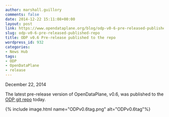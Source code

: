 ```yaml
---
author: marshall.guillory
comments: false
date: 2014-12-22 15:11:08+00:00
layout: post
link: https://www.opendataplane.org/blog/odp-v0-6-pre-released-published-repo/
slug: odp-v0-6-pre-released-published-repo
title: ODP v0.6 Pre-release published to the repo
wordpress_id: 932
categories:
- News Hub
tags:
- ODP
- OpenDataPlane
- release
---
```


December 22, 2014

The latest pre-release version of OpenDataPlane, v0.6, was published to the [ODP git repo](https://git.linaro.org/lng/odp.git/commit/b2bfcf349771861130703fdc37a9065bc42e64b8) today.

{% include image.html name="ODPv0.6tag.png" alt="ODPv0.6tag"%}
